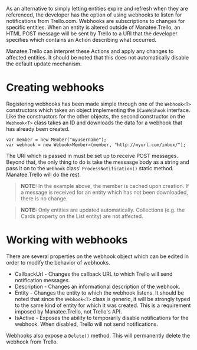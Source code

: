 As an alternative to simply letting entities expire and refresh when they are referenced, the developer has the option of using webhooks to listen for notifications from Trello.com.  Webhooks are subscriptions to changes for specific entities.  When an entity is altered outside of Manatee.Trello, an HTML POST message will be sent by Trello to a URI that the developer specifies which contains an Action describing what occurred.

Manatee.Trello can interpret these Actions and apply any changes to affected entities.  It should be noted that this does not automatically disable the default update mechanism.

# Creating webhooks

Registering webhooks has been made simple through one of the `Webhook<T>` constructors which takes an object implementing the `ICanWebhook` interface.  Like the constructors for the other objects, the second constructor on the `Webhook<T>` class takes an ID and downloads the data for a webhook that has already been created.

    var member = new Member("myusername");
    var webhook = new Webook<Member>(member, "http://myurl.com/inbox/");

The URI which is passed in must be set up to receive POST messages.  Beyond that, the only thing to do is take the messasge body as a string and pass it on to the `Webhook` class' `ProcessNotification()` static method.  Manatee.Trello will do the rest.

> **NOTE:** In the example above, the member is cached upon creation.  If a message is received for an entity which has not been downloaded, there is no change.

> **NOTE:** Only entities are updated automatically.  Collections (e.g. the Cards property on the List entity) are not affected.

# Working with webhooks

There are several properties on the webhook object which can be edited in order to modify the behavior of webhooks.

- CallbackUrl - Changes the callback URL to which Trello will send notification messages.
- Description - Changes an informational description of the webhook.
- Entity - Changes the entity to which the webhook listens.  It should be noted that since the `Webhook<T>` class is generic, it will be strongly typed to the same kind of entity for which it was created.  This is a requirement imposed by Manatee.Trello, not Trello's API.
- IsActive - Exposes the ability to temporarily disable notifications for the webhook.  When disabled, Trello will not send notifications.

Webhooks also expose a `Delete()` method.  This will permanently delete the webhook from Trello.
